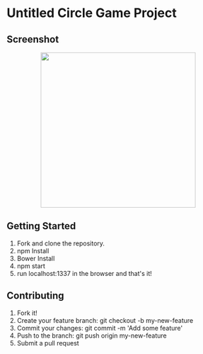 # Untitled Circle Game Project
## Screenshot
<p align="center">
  <img src="https://nasser85.github.io/personal-site/game.png" width="350"/>
</p>

## Getting Started
1) Fork and clone the repository.  
2) npm Install  
3) Bower Install   
4) npm start  
5) run localhost:1337 in the browser and that's it!  

## Contributing
1) Fork it!  
2) Create your feature branch: git checkout -b my-new-feature  
3) Commit your changes: git commit -m 'Add some feature'  
4) Push to the branch: git push origin my-new-feature  
5) Submit a pull request  


